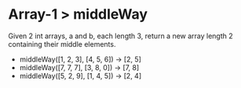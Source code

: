 # Array-1 > middleWay

Given 2 int arrays, a and b, each length 3, return a new array length 2 containing their middle elements.

- middleWay([1, 2, 3], [4, 5, 6]) → [2, 5]
- middleWay([7, 7, 7], [3, 8, 0]) → [7, 8]
- middleWay([5, 2, 9], [1, 4, 5]) → [2, 4]